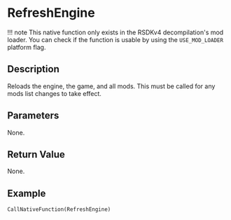 # RefreshEngine

!!! note
    This native function only exists in the RSDKv4 decompilation's mod loader. You can check if the function is usable by using the `USE_MOD_LOADER` platform flag.

## Description
Reloads the engine, the game, and all mods. This must be called for any mods list changes to take effect.

## Parameters
None.

## Return Value
None.

## Example
```
CallNativeFunction(RefreshEngine)
```

